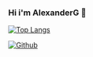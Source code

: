 ### Hi i'm AlexanderG 🥇
[![Top Langs](https://github-readme-stats.vercel.app/api/top-langs/?username=AlexanderPythonista&layout=compact&theme=dracula)](https://github.com/AlexanderPythonista/github-readme-stats)

[![Github](https://github-readme-stats.vercel.app/api?username=AlexanderPythonista&show_icons=true&theme=dracula)](https://github.com/anuraghazra/github-readme-stats)  


<!--
**AlexanderG-Developers/AlexanderG-Developers** is a ✨ _special_ ✨ repository because its `README.md` (this file) appears on your GitHub profile.

Here are some ideas to get you started:

- 🔭 I’m currently working on ...
- 🌱 I’m currently learning ...
- 👯 I’m looking to collaborate on ...
- 🤔 I’m looking for help with ...
- 💬 Ask me about ...
- 📫 How to reach me: ...
- 😄 Pronouns: ...
- ⚡ Fun fact: ...
-->
